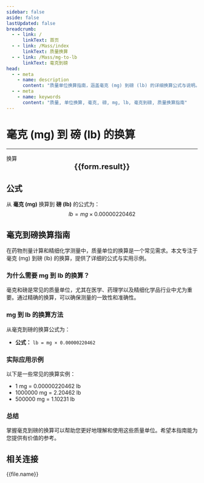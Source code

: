 ```yaml
---
sidebar: false
aside: false
lastUpdated: false
breadcrumb:
  - - link: /
      linkText: 首页
  - - link: /Mass/index
      linkText: 质量换算
  - - link: /Mass/mg-to-lb
      linkText: 毫克到磅
head:
  - - meta
    - name: description
      content: "质量单位换算指南，涵盖毫克 (mg) 到磅 (lb) 的详细换算公式与说明。"
  - - meta
    - name: keywords
      content: "质量, 单位换算, 毫克, 磅, mg, lb, 毫克到磅, 质量换算指南"
---
```

# 毫克 (mg) 到 磅 (lb) 的换算
---
<script setup>
import { onMounted, reactive, inject, ref } from 'vue'
import { NButton, NForm, NFormItem, NInput, NInputNumber, NSelect, NCard, useMessage,NGrid ,NGi } from 'naive-ui'
import { defineClientComponent } from 'vitepress'
import { Mass } from '../files';

const convert = inject('convert')

const form = reactive({
  number: null,
  result: '',
})

const convertHandler = () => {
  if (form.number !== null && !isNaN(form.number)) {
    const convertedValue = parseFloat(form.number) * 0.00000220462
    form.result = `${form.number}mg = ${convertedValue.toFixed(9)}lb`
  } else {
    form.result = '请输入有效的数值。'
  }
}
</script>

<n-form size="large" :model="form">
  <n-form-item label="毫克 (mg)">
    <n-input-number v-model:value="form.number" placeholder="输入毫克" style="width: 100%" />
  </n-form-item>
  <n-form-item>
    <n-button type="info" @click="convertHandler" block>换算</n-button>
  </n-form-item>
</n-form>

<n-card  embedded :bordered="false" hoverable>
  <div  style="text-align:center;font-size:20px;">
    <strong>{{form.result}}</strong>
  </div>
</n-card>

## 公式

从 **毫克 (mg)** 换算到 **磅 (lb)** 的公式为：
$$ lb = mg \times 0.00000220462 $$

## 毫克到磅换算指南

在药物剂量计算和精细化学测量中，质量单位的换算是一个常见需求。本文专注于毫克 (mg) 到磅 (lb) 的换算，提供了详细的公式与实用示例。

### 为什么需要 mg 到 lb 的换算？

毫克和磅是常见的质量单位，尤其在医学、药理学以及精细化学品行业中尤为重要。通过精确的换算，可以确保测量的一致性和准确性。

### mg 到 lb 的换算方法

从毫克到磅的换算公式为：

- **公式：** `lb = mg × 0.00000220462`

### 实际应用示例

以下是一些常见的换算实例：

- 1 mg = 0.00000220462 lb
- 1000000 mg = 2.20462 lb
- 500000 mg = 1.10231 lb

### 总结

掌握毫克到磅的换算可以帮助您更好地理解和使用这些质量单位。希望本指南能为您提供有价值的参考。

## 相关连接
<n-grid x-gap="12" :cols="2">
  <n-gi v-for="(file, index) in Mass" :key="index">
    <n-button
      text
      tag="a"
      :href="file.path"
      type="info"
    >
      {{file.name}}
    </n-button>
  </n-gi>
</n-grid>